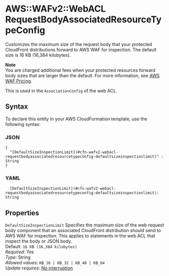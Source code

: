 # AWS::WAFv2::WebACL RequestBodyAssociatedResourceTypeConfig<a name="aws-properties-wafv2-webacl-requestbodyassociatedresourcetypeconfig"></a>

Customizes the maximum size of the request body that your protected CloudFront distributions forward to AWS WAF for inspection\. The default size is 16 KB \(16,384 kilobytes\)\. 

**Note**  
You are charged additional fees when your protected resources forward body sizes that are larger than the default\. For more information, see [AWS WAF Pricing](http://aws.amazon.com/waf/pricing/)\.

This is used in the `AssociationConfig` of the web ACL\. 

## Syntax<a name="aws-properties-wafv2-webacl-requestbodyassociatedresourcetypeconfig-syntax"></a>

To declare this entity in your AWS CloudFormation template, use the following syntax:

### JSON<a name="aws-properties-wafv2-webacl-requestbodyassociatedresourcetypeconfig-syntax.json"></a>

```
{
  "[DefaultSizeInspectionLimit](#cfn-wafv2-webacl-requestbodyassociatedresourcetypeconfig-defaultsizeinspectionlimit)" : String
}
```

### YAML<a name="aws-properties-wafv2-webacl-requestbodyassociatedresourcetypeconfig-syntax.yaml"></a>

```
  [DefaultSizeInspectionLimit](#cfn-wafv2-webacl-requestbodyassociatedresourcetypeconfig-defaultsizeinspectionlimit): String
```

## Properties<a name="aws-properties-wafv2-webacl-requestbodyassociatedresourcetypeconfig-properties"></a>

`DefaultSizeInspectionLimit`  <a name="cfn-wafv2-webacl-requestbodyassociatedresourcetypeconfig-defaultsizeinspectionlimit"></a>
Specifies the maximum size of the web request body component that an associated CloudFront distribution should send to AWS WAF for inspection\. This applies to statements in the web ACL that inspect the body or JSON body\.   
Default: `16 KB (16,384 kilobytes)`   
*Required*: Yes  
*Type*: String  
*Allowed values*: `KB_16 | KB_32 | KB_48 | KB_64`  
*Update requires*: [No interruption](https://docs.aws.amazon.com/AWSCloudFormation/latest/UserGuide/using-cfn-updating-stacks-update-behaviors.html#update-no-interrupt)